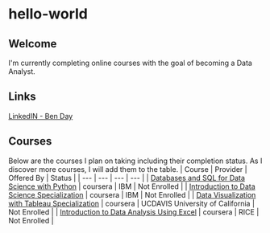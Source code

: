# hello-world
## Welcome
I'm currently completing online courses with the goal of becoming a Data Analyst.
## Links
[LinkedIN - Ben Day](https://www.linkedin.com/in/benjaminhday/)
## Courses
Below are the courses I plan on taking including their completion status. As I discover more courses, I will add them to the table.
| Course  | Provider  | Offered By  | Status   |
| ---     | ---       | ---     | ---         |
| [Databases and SQL for Data Science with Python](https://www.coursera.org/learn/sql-data-science) | coursera | IBM | Not Enrolled |
| [Introduction to Data Science Specialization](https://www.coursera.org/specializations/introduction-data-science) | coursera | IBM | Not Enrolled |
| [Data Visualization with Tableau Specialization](https://www.coursera.org/specializations/data-visualization) | coursera | UCDAVIS University of California | Not Enrolled |
| [Introduction to Data Analysis Using Excel](https://www.coursera.org/learn/excel-data-analysis) | coursera | RICE | Not Enrolled |

